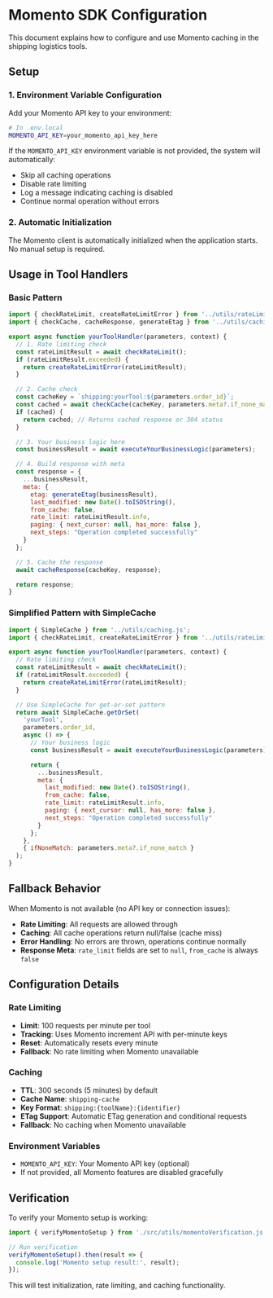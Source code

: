 # Momento SDK Configuration

This document explains how to configure and use Momento caching in the shipping logistics tools.

## Setup

### 1. Environment Variable Configuration

Add your Momento API key to your environment:

```bash
# In .env.local
MOMENTO_API_KEY=your_momento_api_key_here
```

If the `MOMENTO_API_KEY` environment variable is not provided, the system will automatically:
- Skip all caching operations
- Disable rate limiting
- Log a message indicating caching is disabled
- Continue normal operation without errors

### 2. Automatic Initialization

The Momento client is automatically initialized when the application starts. No manual setup is required.

## Usage in Tool Handlers

### Basic Pattern

```javascript
import { checkRateLimit, createRateLimitError } from '../utils/rateLimiting.js';
import { checkCache, cacheResponse, generateEtag } from '../utils/caching.js';

export async function yourToolHandler(parameters, context) {
  // 1. Rate limiting check
  const rateLimitResult = await checkRateLimit();
  if (rateLimitResult.exceeded) {
    return createRateLimitError(rateLimitResult);
  }

  // 2. Cache check
  const cacheKey = `shipping:yourTool:${parameters.order_id}`;
  const cached = await checkCache(cacheKey, parameters.meta?.if_none_match);
  if (cached) {
    return cached; // Returns cached response or 304 status
  }

  // 3. Your business logic here
  const businessResult = await executeYourBusinessLogic(parameters);

  // 4. Build response with meta
  const response = {
    ...businessResult,
    meta: {
      etag: generateEtag(businessResult),
      last_modified: new Date().toISOString(),
      from_cache: false,
      rate_limit: rateLimitResult.info,
      paging: { next_cursor: null, has_more: false },
      next_steps: "Operation completed successfully"
    }
  };

  // 5. Cache the response
  await cacheResponse(cacheKey, response);

  return response;
}
```

### Simplified Pattern with SimpleCache

```javascript
import { SimpleCache } from '../utils/caching.js';
import { checkRateLimit, createRateLimitError } from '../utils/rateLimiting.js';

export async function yourToolHandler(parameters, context) {
  // Rate limiting check
  const rateLimitResult = await checkRateLimit();
  if (rateLimitResult.exceeded) {
    return createRateLimitError(rateLimitResult);
  }

  // Use SimpleCache for get-or-set pattern
  return await SimpleCache.getOrSet(
    'yourTool',
    parameters.order_id,
    async () => {
      // Your business logic
      const businessResult = await executeYourBusinessLogic(parameters);

      return {
        ...businessResult,
        meta: {
          last_modified: new Date().toISOString(),
          from_cache: false,
          rate_limit: rateLimitResult.info,
          paging: { next_cursor: null, has_more: false },
          next_steps: "Operation completed successfully"
        }
      };
    },
    { ifNoneMatch: parameters.meta?.if_none_match }
  );
}
```

## Fallback Behavior

When Momento is not available (no API key or connection issues):

- **Rate Limiting**: All requests are allowed through
- **Caching**: All cache operations return null/false (cache miss)
- **Error Handling**: No errors are thrown, operations continue normally
- **Response Meta**: `rate_limit` fields are set to `null`, `from_cache` is always `false`

## Configuration Details

### Rate Limiting
- **Limit**: 100 requests per minute per tool
- **Tracking**: Uses Momento increment API with per-minute keys
- **Reset**: Automatically resets every minute
- **Fallback**: No rate limiting when Momento unavailable

### Caching
- **TTL**: 300 seconds (5 minutes) by default
- **Cache Name**: `shipping-cache`
- **Key Format**: `shipping:{toolName}:{identifier}`
- **ETag Support**: Automatic ETag generation and conditional requests
- **Fallback**: No caching when Momento unavailable

### Environment Variables
- `MOMENTO_API_KEY`: Your Momento API key (optional)
- If not provided, all Momento features are disabled gracefully

## Verification

To verify your Momento setup is working:

```javascript
import { verifyMomentoSetup } from './src/utils/momentoVerification.js';

// Run verification
verifyMomentoSetup().then(result => {
  console.log('Momento setup result:', result);
});
```

This will test initialization, rate limiting, and caching functionality.
